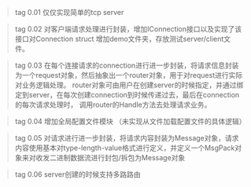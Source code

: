 > tag 0.01
仅仅实现简单的tcp server

> tag 0.02
对客户端请求处理进行封装，增加IConnection接口以及实现了该接口对Connection struct
增加demo文件夹，存放测试server/client文件。

> tag 0.03
在每个连接请求的connection进行进一步封装，将请求信息封装为一个request对象，然后抽象出一个router对象，用于对request进行实际对业务逻辑处理。
router对象可由用户在创建server的时候指定，并通过绑定到server，在每次创建connection到时候传递过去，最后在connection的每次请求处理时， 调用router的Handle方法去处理请求业务。

> tag 0.04 增加全局配置文件模块 （未实现从文件加载配置文件的具体逻辑）

>tag 0.05  对请求进行进一步封装，将请求内容封装为Message对象，请求内容使用基本对type-length-value格式进行定义，并定义一个MsgPack对象来对收发二进制数据流进行封包/拆包为Message对象


> tag 0.06 server创建的时候支持多路路由

